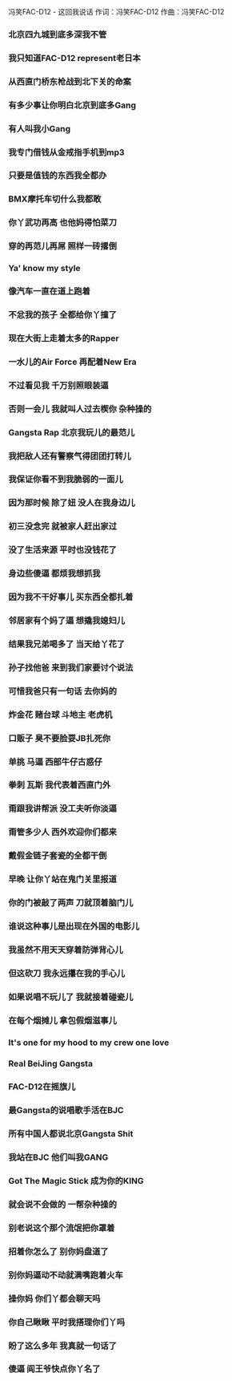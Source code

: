 冯笑FAC-D12 - 这回我说话
作词：冯笑FAC-D12
作曲：冯笑FAC-D12

### 北京四九城到底多深我不管
### 我只知道FAC-D12 represent老日本
### 从西直门桥东枪战到北下关的命案
### 有多少事让你明白北京到底多Gang
### 有人叫我小Gang
### 我专门借钱从金戒指手机到mp3
### 只要是值钱的东西我全都办
### BMX摩托车切什么我都敢
### 你丫武功再高 也他妈得怕菜刀
### 穿的再范儿再屌 照样一砖撂倒
### Ya' know my style
### 像汽车一直在道上跑着
### 不忿我的孩子 全都给你丫撞了
### 现在大街上走着太多的Rapper
### 一水儿的Air Force 再配着New Era
### 不过看见我 千万别照眼装逼
### 否则一会儿 我就叫人过去楔你 杂种操的
### Gangsta Rap 北京我玩儿的最范儿
### 我把敌人还有警察气得团团打转儿
### 我保证你看不到我脆弱的一面儿
### 因为那时候 除了妞 没人在我身边儿
### 初三没念完 就被家人赶出家过
### 没了生活来源 平时也没钱花了
### 身边些傻逼 都烦我想抓我
### 因为我不干好事儿 买东西全都扎着
### 邻居家有个妈了逼 想撬我媳妇儿
### 结果我兄弟喝多了 当天给丫花了
### 孙子找他爸 来到我们家要讨个说法
### 可惜我爸只有一句话 去你妈的
### 炸金花 赌台球 斗地主 老虎机
### 口贩子 臭不要脸耍JB扎死你
### 单挑 马逼 西部牛仔古惑仔
### 拳刺 瓦斯 我代表着西直门外
### 甭跟我讲帮派 没工夫听你淡逼
### 甭管多少人 西外欢迎你们都来
### 戴假金链子套瓷的全都干倒
### 早晚 让你丫站在鬼门关里报道
### 你的门被敲了两声 刀就顶着脑门儿
### 谁说这种事儿是出现在外国的电影儿
### 我虽然不用天天穿着防弹背心儿
### 但这砍刀 我永远攥在我的手心儿
### 如果说唱不玩儿了 我就接着碰瓷儿
### 在每个烟摊儿 拿包假烟滋事儿
### It's one for my hood to my crew one love
### Real BeiJing Gangsta
### FAC-D12在摇旗儿
### 最Gangsta的说唱歌手活在BJC
### 所有中国人都说北京Gangsta Shit
### 我站在BJC 他们叫我GANG
### Got The Magic Stick 成为你的KING
### 就会说不会做的 一帮杂种操的
### 别老说这个那个流氓把你罩着
### 招着你怎么了 别你妈盘道了
### 别你妈逼动不动就满嘴跑着火车
### 操你妈 你们丫都会聊天吗
### 你自己瞅瞅 平时我搭理你们丫吗
### 盼了这么多年 我真就一句话了
### 傻逼 阎王爷快点你丫名了
